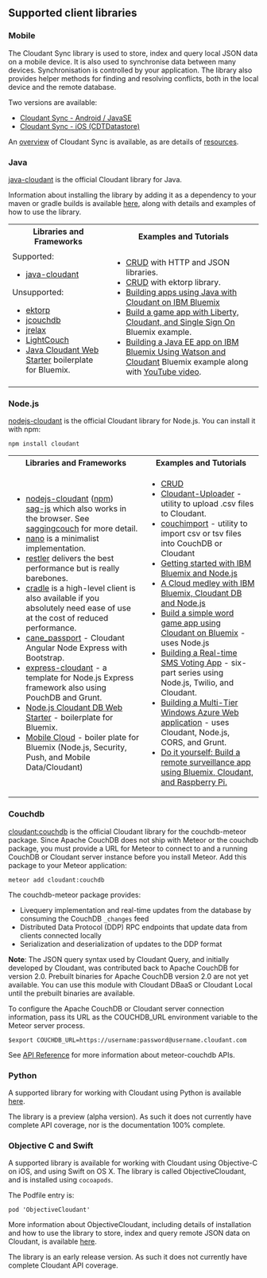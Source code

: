 ## Supported client libraries

### Mobile

The Cloudant Sync library is used to store, index and query local JSON data on a mobile device.
It is also used to synchronise data between many devices.
Synchronisation is controlled by your application.
The library also provides helper methods for finding and resolving conflicts,
both in the local device and the remote database.

Two versions are available:

- <a href="https://github.com/cloudant/sync-android">Cloudant Sync - Android / JavaSE</a>
- <a href="https://github.com/cloudant/CDTDatastore">Cloudant Sync - iOS (CDTDatastore)</a>

An <a href="https://cloudant.com/product/cloudant-features/sync/">overview</a> of Cloudant Sync is available, as are details of <a href="https://cloudant.com/cloudant-sync-resources/">resources</a>.

### Java

[java-cloudant](https://github.com/cloudant/java-cloudant) is the official Cloudant library for Java.

Information about installing the library by adding it as a dependency to your maven or gradle builds is available
[here](https://github.com/cloudant/java-cloudant#installation-and-usage),
along with details and examples of how to use the library.

<table>
<tr>
<th>Libraries and Frameworks</th>
<th>Examples and Tutorials</th>
</tr>
<tr>
<td>Supported:<ul><li><a href="https://github.com/cloudant/java-cloudant">java-cloudant</a></li></ul>
Unsupported:<ul><li><a href="http://ektorp.org/">ektorp</a></li>
<li><a href="http://code.google.com/p/jcouchdb/">jcouchdb</a></li>
<li><a href="https://github.com/isterin/jrelax">jrelax</a></li>
<li><a href="http://www.lightcouch.org/">LightCouch</a></li>
<li><a href="https://ace.ng.bluemix.net/#/store/cloudOEPaneId=store&appTemplateGuid=CloudantJavaBPTemplate&fromCatalog=true">Java Cloudant Web Starter</a> boilerplate for Bluemix.</li></ul>
</td>
<td><ul><li><a href="https://github.com/cloudant/haengematte/tree/master/java">CRUD</a> with HTTP and JSON libraries.</li>
<li><a href="https://github.com/cloudant/haengematte/tree/master/java/CrudWithEktorp">CRUD</a> with ektorp library.</li>
<li><a href="https://cloudant.com/blog/building-apps-using-java-with-cloudant-on-ibm-bluemix/">Building apps using Java with Cloudant on IBM Bluemix</a></li>
<li><a href="http://www.ibm.com/developerworks/cloud/library/cl-multiservicegame-app/index.html?ca=drs-">Build a game app with Liberty, Cloudant, and Single Sign On</a> Bluemix example.</li>
<li><a href="https://developer.ibm.com/bluemix/2014/10/17/building-java-ee-app-ibm-bluemix-using-watson-cloudant/">Building a Java EE app on IBM Bluemix Using Watson and Cloudant</a> Bluemix example along with <a href="https://www.youtube.com/watch?feature=youtu.be&v=9AFMY6m0LIU&app=desktop">YouTube video</a>.</li></ul>
</td>
</tr>
</table>

### Node.js

<a href="https://github.com/cloudant/nodejs-cloudant">nodejs-cloudant</a> is the official Cloudant library for Node.js. You can install it with npm:

`npm install cloudant`

<table>
<tr>
<th>Libraries and Frameworks</th>
<th>Examples and Tutorials</th>
</tr>
<tr>
<td>
<ul>
<li>
<a href="https://github.com/cloudant/nodejs-cloudant">nodejs-cloudant</a> (<a href="https://www.npmjs.org/package/cloudant">npm</a>)</li>
<a href="https://github.com/sbisbee/sag-js">sag-js</a> which also works in the browser. See <a href="http://www.saggingcouch.com/">saggingcouch</a> for more detail.</li>
<li>
<a href="https://github.com/dscape/nano">nano</a> is a minimalist implementation.</li>
<li>
<a href="https://github.com/danwrong/restler">restler</a> delivers the best performance but is really barebones.</li>
<li>
<a href="http://cloudhead.io/cradle">cradle</a> is a high-level client is also available if you absolutely need ease of use at the cost of reduced performance.</li>
<li><a href="https://github.com/ddemichele/cane_passport">cane_passport</a> - Cloudant Angular Node Express with Bootstrap.</li>
<li><a href="https://github.com/cloudant-labs/express-cloudant">express-cloudant</a> - a template for Node.js Express framework also using PouchDB and Grunt.</li>
<li><a href="https://ace.ng.bluemix.net/#/store/cloudOEPaneId=store&appTemplateGuid=nodejscloudantbp&fromCatalog=true">Node.js Cloudant DB Web Starter</a> - boilerplate for Bluemix.</li>
<li><a href="https://ace.ng.bluemix.net/#/store/cloudOEPaneId=store&appTemplateGuid=mobileBackendStarter&fromCatalog=true">Mobile Cloud</a> - boiler plate for Bluemix (Node.js, Security, Push, and Mobile Data/Cloudant)</li>
</ul>
</td>
<td>
<ul>
<li><a href="https://github.com/cloudant/haengematte/tree/master/nodejs">CRUD</a></li>
<li><a href="https://github.com/garbados/Cloudant-Uploader">Cloudant-Uploader</a> - utility to upload .csv files to Cloudant.</li>
<li><a href="https://github.com/glynnbird/couchimport">couchimport</a> - utility to import csv or tsv files into CouchDB or Cloudant</li>
<li><a href="http://thoughtsoncloud.com/2014/07/getting-started-ibm-bluemix-node-js/">Getting started with IBM Bluemix and Node.js</a></li>
<li><a href="https://gigadom.wordpress.com/2014/08/15/a-cloud-medley-with-ibm-bluemix-cloudant-db-and-node-js/">A Cloud medley with IBM Bluemix, Cloudant DB and Node.js</a></li>
<li><a href="http://www.ibm.com/developerworks/cloud/library/cl-guesstheword-app/index.html?ca=drs-">Build a simple word game app using Cloudant on Bluemix</a> - uses Node.js</li>
<li><a href="https://www.twilio.com/blog/2012/09/building-a-real-time-sms-voting-app-part-1-node-js-couchdb.html">Building a Real-time SMS Voting App</a> - six-part series using Node.js, Twilio, and Cloudant.</li>
<li><a href="http://msopentech.com/blog/2013/12/19/tutorial-building-multi-tier-windows-azure-web-application-use-cloudants-couchdb-service-node-js-cors-grunt-2/">Building a Multi-Tier Windows Azure Web application</a> - uses Cloudant, Node.js, CORS, and Grunt.</li>
<li><a href="http://www.ibm.com/developerworks/library/ba-remoteservpi-app/index.html">Do it yourself: Build a remote surveillance app using Bluemix, Cloudant, and Raspberry Pi.</a></li>
</ul>
</td>
</tr>
</table>

### Couchdb

<a href="https://atmospherejs.com/cloudant/couchdb">cloudant:couchdb</a> is the official Cloudant library for the couchdb-meteor package. Since Apache CouchDB does not ship with Meteor or the couchdb package, you must provide a URL for Meteor to connect to and a running CouchDB or Cloudant server instance before you install Meteor. Add this package to your Meteor application:

`meteor add cloudant:couchdb`

The couchdb-meteor package provides:

+ Livequery implementation and real-time updates from the database by consuming the CouchDB `_changes` feed
+ Distributed Data Protocol (DDP) RPC endpoints that update data from clients connected locally
+ Serialization and deserialization of updates to the DDP format


**Note**: The JSON query syntax used by Cloudant Query, and initially developed by Cloudant, was contributed back to Apache CouchDB for version 2.0. Prebuilt binaries for Apache CouchDB version 2.0 are not yet available. You can use this module with Cloudant DBaaS or Cloudant Local until the prebuilt binaries are available.


To configure the Apache CouchDB or Cloudant server connection information, pass its URL as the COUCHDB_URL environment variable to the Meteor server process.

`$export COUCHDB_URL=https://username:password@username.cloudant.com`

See [API Reference](api.html) for more information about meteor-couchdb APIs. 


### Python

A supported library for working with Cloudant using Python is available [here](https://github.com/cloudant/python-cloudant).

The library is a preview (alpha version).
As such it does not currently have complete API coverage, nor is the documentation 100% complete.

### Objective C and Swift

A supported library is available for working with Cloudant using Objective-C on iOS, and using Swift on OS&nbsp;X.
The library is called ObjectiveCloudant,
and is installed using `cocoapods`.

The Podfile entry is:

`pod 'ObjectiveCloudant'`

More information about ObjectiveCloudant,
including details of installation and how to use the library to store, index and query remote JSON data on Cloudant,
is available [here](https://github.com/cloudant/objective-cloudant).

The library is an early release version.
As such it does not currently have complete Cloudant API coverage.

